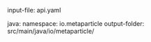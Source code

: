 input-file: api.yaml

java:
  namespace: io.metaparticle
  output-folder: src/main/java/io/metaparticle/

